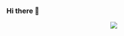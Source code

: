### Hi there 👋

<div id="header" align="center">
  <img src="https://giphy.com/embed/i4MAH84pqe2m2aVojc"/>
</div>

<!--
**clasSICK85/clasSICK85** is a ✨ _special_ ✨ repository because its `README.md` (this file) appears on your GitHub profile.

Here are some ideas to get you started:

- 🔭 I’m currently working on ...
- 🌱 I’m currently learning ...
- 👯 I’m looking to collaborate on ...
- 🤔 I’m looking for help with ...
- 💬 Ask me about ...
- 📫 How to reach me: ...
- 😄 Pronouns: ...
- ⚡ Fun fact: ...
-->
